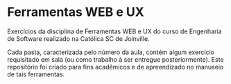 # Ferramentas WEB e UX
Exercícios da disciplina de Ferramentas WEB e UX do curso de Engenharia de Software realizado na Católica SC de Joinville.

Cada pasta, caracterizada pelo número da aula, contém algum exercício requisitado em sala (ou como trabalho à ser entregue posteriormente). Este repositório foi criado para fins acadêmicos e de apreendizado no manuseio de tais ferramentas.
